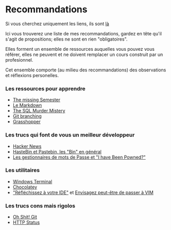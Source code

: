# Recommandations
Si vous cherchez uniquement les liens, ils sont [là](https://github.com/Flxibit1/Recommandation/blob/master/Just_links.md)

Ici vous trouverez une liste de mes recommandations, gardez en tête qu'il s'agit de propositions; elles ne sont en rien "obligatoires".

Elles forment un ensemble de ressources auquelles vous pouvez vous référer, elles ne peuvent et ne doivent remplacer un cours construit par un profesionnel.

Cet ensemble comporte (au milieu des recommandations) des observations et réflexions personelles. 
### Les ressources pour apprendre
- [The missing Semester](The_Missing_Semester.md)
- [Le Markdown](Markdown.md)
- [The SQL Murder Mistery](The_SQL_Murder_Mistery.md)
- [Git branching](Git_Branching.md)
- [Grasshopper](Grasshopper.md)

### Les trucs qui font de vous un meilleur développeur
- [Hacker News](Hacker_News.md)
- [HasteBin et Pastebin, les "Bin" en général](Bin.md)
- [Les gestionnaires de mots de Passe et "I have Been Powned?"](Powned.md)

### Les utilitaires
- [Windows Terminal](Windows_Terminal.md)
- [Chocolatey](Choco.md)
- ["Réfléchissez à votre IDE"](IDE.md) et [Envisagez peut-être de passer à VIM](VIM.md)

### Les trucs cons mais rigolos
- [Oh Shit! Git](OhShitGit.md)
- [HTTP Status](HTTP_Status.md)
